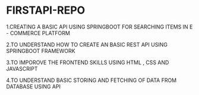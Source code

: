 # FIRSTAPI-REPO

1.CREATING A BASIC API USING SPRINGBOOT FOR SEARCHING ITEMS IN E - COMMERCE PLATFORM

2.TO UNDERSTAND HOW TO CREATE AN BASIC REST API USING SPRINGBOOT FRAMEWORK

3.TO IMPOROVE THE FRONTEND SKILLS USING HTML , CSS AND JAVASCRIPT

4.TO UNDERSTAND BASIC STORING AND FETCHING OF DATA FROM DATABASE USING API